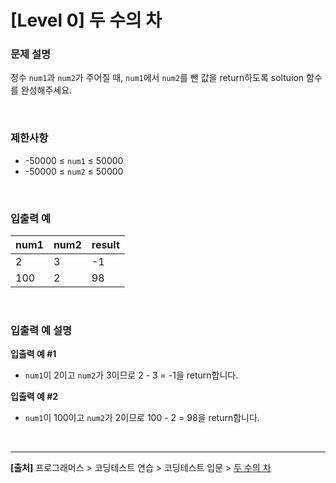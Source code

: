 # [Level 0] 두 수의 차

### 문제 설명
정수 `num1`과 `num2`가 주어질 때, `num1`에서 `num2`를 뺀 값을 return하도록 soltuion 함수를 완성해주세요.

<br>

### 제한사항
* -50000 ≤ `num1` ≤ 50000
* -50000 ≤ `num2` ≤ 50000

<br>

### 입출력 예
|num1|num2|result|
|----|----|------|
|2|3|-1|
|100|2|98|

<br>

### 입출력 예 설명
**입출력 예 #1**
* `num1`이 2이고 `num2`가 3이므로 2 - 3 = -1을 return합니다.

**입출력 예 #2**
* `num1`이 100이고 `num2`가 2이므로 100 - 2 = 98을 return합니다.

<br>

---

**[출처]** 프로그래머스 > 코딩테스트 연습 > 코딩테스트 입문 > [두 수의 차](https://school.programmers.co.kr/learn/courses/30/lessons/120803)